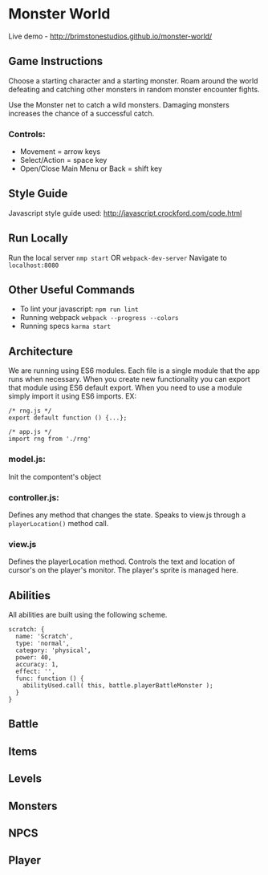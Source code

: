 # Monster World
Live demo - http://brimstonestudios.github.io/monster-world/

## Game Instructions
Choose a starting character and a starting monster. Roam around the world defeating and catching other monsters in random monster encounter fights.

Use the Monster net to catch a wild monsters. Damaging monsters increases the chance of a successful catch.

### Controls:
- Movement = arrow keys
- Select/Action = space key
- Open/Close Main Menu or Back = shift key

## Style Guide
Javascript style guide used: http://javascript.crockford.com/code.html

## Run Locally

Run the local server `nmp start` OR `webpack-dev-server`
Navigate to `localhost:8080`

## Other Useful Commands
- To lint your javascript: `npm run lint`
- Running webpack `webpack --progress --colors`
- Running specs `karma start`

## Architecture
We are running using ES6 modules. Each file is a single module that the app runs when necessary. When you create new functionality you can export that module using ES6 default export. When you need to use a module simply import it using ES6 imports. EX:

```
/* rng.js */
export default function () {...};
```
```
/* app.js */
import rng from './rng'
```

### model.js:
Init the compontent's object

### controller.js:
Defines any method that changes the state.
Speaks to view.js through a `playerLocation()` method call.

### view.js
Defines the playerLocation method.
Controls the text and location of cursor's on the player's monitor.
The player's sprite is managed here.

## Abilities
All abilities are built using the following scheme.

```
scratch: {
  name: 'Scratch',
  type: 'normal',
  category: 'physical',
  power: 40,
  accuracy: 1,
  effect: '',
  func: function () {
    abilityUsed.call( this, battle.playerBattleMonster );
  }
}
```

## Battle

## Items

## Levels

## Monsters

## NPCS

## Player